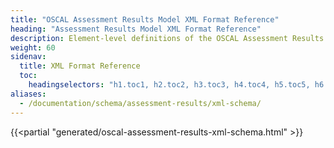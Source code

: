 ```yaml
---
title: "OSCAL Assessment Results Model XML Format Reference"
heading: "Assessment Results Model XML Format Reference"
description: Element-level definitions of the OSCAL Assessment Results model XML format.
weight: 60
sidenav:
  title: XML Format Reference
  toc:
    headingselectors: "h1.toc1, h2.toc2, h3.toc3, h4.toc4, h5.toc5, h6.toc6"
aliases:
  - /documentation/schema/assessment-results/xml-schema/
---
```


{{<partial "generated/oscal-assessment-results-xml-schema.html" >}}
